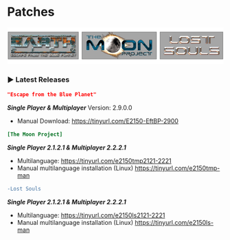 # Patches
![Logo](logo.png)
### ▶ Latest Releases

```json
"Escape from the Blue Planet"
```
***Single Player & Multiplayer***
Version:  2.9.0.0
- Manual Download: <https://tinyurl.com/E2150-EftBP-2900>

```ini
[The Moon Project]
```
***Single Player 2.1.2.1 & Multiplayer 2.2.2.1***
- Multilanguage: <https://tinyurl.com/e2150tmp2121-2221>
- Manual multilanguage installation (Linux) <https://tinyurl.com/e2150tmp-man>
```diff
-Lost Souls
```
***Single Player 2.1.2.1 & Multiplayer 2.2.2.1***
- Multilanguage: <https://tinyurl.com/e2150ls2121-2221>
- Manual multilanguage installation (Linux) <https://tinyurl.com/e2150ls-man>
